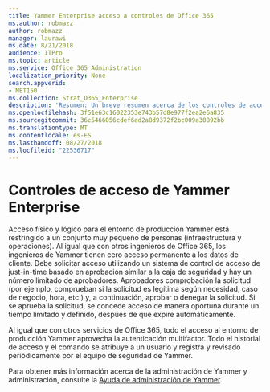 ```yaml
---
title: Yammer Enterprise acceso a controles de Office 365
ms.author: robmazz
author: robmazz
manager: laurawi
ms.date: 8/21/2018
audience: ITPro
ms.topic: article
ms.service: Office 365 Administration
localization_priority: None
search.appverid:
- MET150
ms.collection: Strat_O365_Enterprise
description: 'Resumen: Un breve resumen acerca de los controles de acceso de empresa de Yammer en el entorno de producción.'
ms.openlocfilehash: 3f51e63c16022353e743b57d8e977f2ea2e6a835
ms.sourcegitcommit: 36c5466056cdef6ad2a8d9372f2bc009a30892bb
ms.translationtype: MT
ms.contentlocale: es-ES
ms.lasthandoff: 08/27/2018
ms.locfileid: "22536717"
---
```

# <a name="yammer-enterprise-access-controls"></a>Controles de acceso de Yammer Enterprise 

Acceso físico y lógico para el entorno de producción Yammer está restringido a un conjunto muy pequeño de personas (infraestructura y operaciones). Al igual que con otros ingenieros de Office 365, los ingenieros de Yammer tienen cero acceso permanente a los datos de cliente. Debe solicitar acceso utilizando un sistema de control de acceso de just-in-time basado en aprobación similar a la caja de seguridad y hay un número limitado de aprobadores. Aprobadores comprobación la solicitud (por ejemplo, comprueban si la solicitud es legítima según necesidad, caso de negocio, hora, etc.) y, a continuación, aprobar o denegar la solicitud. Si se aprueba la solicitud, se concede acceso de manera oportuna durante un tiempo limitado y definido, después de que expire automáticamente. 

Al igual que con otros servicios de Office 365, todo el acceso al entorno de producción Yammer aprovecha la autenticación multifactor. Todo el historial de acceso y el comando se atribuye a un usuario y registra y revisado periódicamente por el equipo de seguridad de Yammer.

Para obtener más información acerca de la administración de Yammer y administración, consulte la [Ayuda de administración de Yammer](https://support.office.com/article/yammer-–-admin-help-e1464355-1f97-49ac-b2aa-dd320b179dbe?ui=en-US&rs=en-US&ad=US).